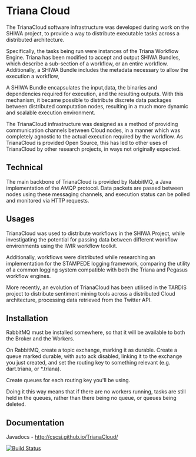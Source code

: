 Triana Cloud
============

The TrianaCloud software infrastructure was developed during work on the SHIWA project, to provide a way to distribute executable tasks across a distributed architecture.

Specifically, the tasks being run were instances of the Triana Workflow Engine. Triana has been modified to accept and output SHIWA Bundles, which describe a sub-section of a workflow, or an entire workflow. Additionally, a SHIWA Bundle includes the metadata necessary to allow the execution a workflow, 

A SHIWA Bundle encapsulates the input,data, the binaries and dependencies required for execution, and the resulting outputs. With this mechanism, it became possible to distribute discrete data packages between distributed computation nodes, resulting in a much more dynamic and scalable execution environment.

The TrianaCloud infrastructure was designed as a method of providing communication channels between Cloud nodes, in a manner which was completely agnostic to the actual execution required by the workflow. As TrianaCloud is provided Open Source, this has led to other uses of TrianaCloud by other research projects, in ways not originally expected.

Technical
---------

The main backbone of TrianaCloud is provided by RabbitMQ, a Java implementation of the AMQP protocol. Data packets are passed between nodes using these messaging channels, and execution status can be polled and monitored via HTTP requests.

Usages
------

TrianaCloud was used to distribute workflows in the SHIWA Project, while investigating the potential for passing data between different workflow environments using the IWIR workflow toolkit.

Additionally, workflows were distributed while researching an implementation for the STAMPEDE logging framework, comparing the utility of a common logging system compatible with both the Triana and Pegasus workflow engines.

More recently, an evolution of TrianaCloud has been utilised in the TARDIS project to distribute sentiment mining tools across a distributed Cloud architecture, processing data retrieved from the Twitter API.



Installation
------------

RabbitMQ must be installed somewhere, so that it will be available to both the Broker and the Workers.

On RabbitMQ, create a topic exchange, marking it as durable.
Create a queue marked durable, with auto ack disabled, linking it to the exchange you just created,
and set the routing key to something relevant (e.g. dart.triana, or *.triana).

Create queues for each routing key you'll be using.

Doing it this way means that if there are no workers running, tasks are still held in the queues,
rather than there being no queue, or queues being deleted.


## Documentation

Javadocs - http://cscsi.github.io/TrianaCloud/


[![Build Status](http://build.dbyz.co.uk/buildStatus/icon?job=TrianaCloud)](http://build.dbyz.co.uk/job/TrianaCloud/)

